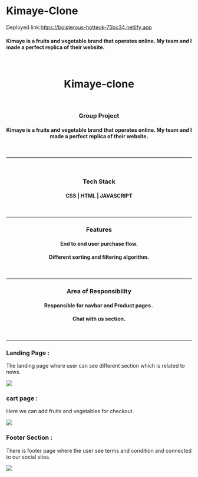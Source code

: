 # Kimaye-Clone
Deployed link:https://boisterous-hotteok-75bc34.netlify.app
<h4>Kimaye is a fruits and vegetable brand that operates online. My team and I made a perfect replica of their website.</h4>

<br>
<h1 align="center" > Kimaye-clone</h1>

<br>



<h3 align="center">Group Project</h3>
<h4 align="center"> Kimaye is a fruits and vegetable brand that operates online. My team and I made a perfect replica of their website.</h4>

<br><hr>
<br>

<h3 align="center">Tech Stack </h3>
<h4 align="center"> CSS | HTML | JAVASCRIPT</h4>

<br><hr>


<h3 align="center">Features</h3>
<h4 align="center">End to end user purchase flow.</h4>
<h4 align="center"> Different sorting and filtering algorithm.</h4>

<br><hr>


<h3 align="center">Area of Responsibility</h3>
<h4 align="center">Responsible for navbar and Product pages .</h4>
<h4 align="center"> Chat with us section.</h4>

<br><hr>
###  Landing Page : 
The landing page where user can see different section which is related to news.

<img src="[https://user-images.githubusercontent.com/101391604/192854244-1da570d5-9c89-4f16-94e3-400c8aa96c02.png](https://github.com/Swapnil28Y/Kimaye-Clone/blob/main/img/homepage.png)"/>

###  cart page : 
Here we can add fruits and vegetables for checkout.  

<img src="https://user-images.githubusercontent.com/101391604/192855713-b754b973-17a5-4444-8d0e-9ee7f1093cee.png](https://github.com/Swapnil28Y/Kimaye-Clone/blob/main/img/cart.png)](https://github.com/Swapnil28Y/Kimaye-Clone/blob/main/img/cart.png"/>

### Footer Section : 
There is footer page where the user see terms and condition and connected to our social sites.

<img src="[https://user-images.githubusercontent.com/101391604/192855771-62d8d72d-ddc4-4563-8457-e3a4a222a87a.png](https://github.com/Swapnil28Y/Kimaye-Clone/blob/main/img/footer.png)"/>

